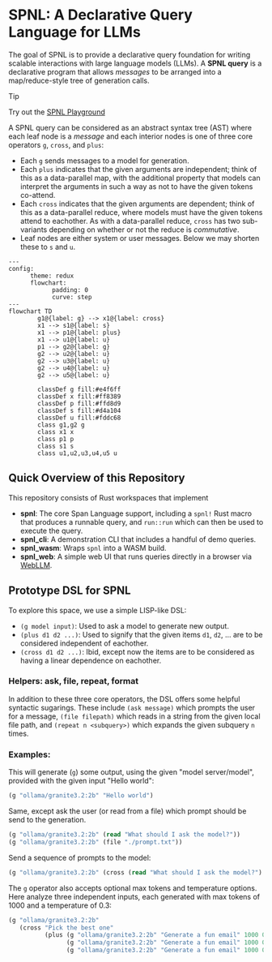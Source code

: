 # SPNL: A Declarative Query Language for LLMs

The goal of SPNL is to provide a declarative query foundation for
writing scalable interactions with large language models (LLMs).  A
**SPNL query** is a declarative program that allows *messages* to be
arranged into a map/reduce-style tree of generation calls. 

> [!TIP]
> Try out the [SPNL Playground](https://pages.github.ibm.com/cloud-computer/spnl/?qv=false)

A SPNL query can be considered as an abstract syntax tree (AST) where
each leaf node is a *message* and each interior nodes is one of three
core operators `g`, `cross`, and `plus`:

- Each `g` sends messages to a model for generation.
- Each `plus` indicates that the given arguments are independent; think of this as a
data-parallel map, with the additional property that models can
interpret the arguments in such a way as not to have the given tokens
co-attend. 
- Each `cross` indicates that the given arguments are dependent; think
of this as a data-parallel reduce, where models must have the given
tokens attend to eachother. As with a data-parallel reduce, `cross`
has two sub-variants depending on whether or not the reduce is
*commutative*.
- Leaf nodes are either system or user messages. Below we may shorten
  these to `s` and `u`.

```mermaid
---
config:
      theme: redux
      flowchart:
            padding: 0
            curve: step
---
flowchart TD
        g1@{label: g} --> x1@{label: cross}
        x1 --> s1@{label: s}
        x1 --> p1@{label: plus}
        x1 --> u1@{label: u}
        p1 --> g2@{label: g}
        g2 --> u2@{label: u}
        g2 --> u3@{label: u}
        g2 --> u4@{label: u}
        g2 --> u5@{label: u}

        classDef g fill:#e4f6ff
        classDef x fill:#ff8389
        classDef p fill:#ffd8d9
        classDef s fill:#d4a104
        classDef u fill:#fddc68
        class g1,g2 g
        class x1 x
        class p1 p
        class s1 s
        class u1,u2,u3,u4,u5 u
```

## Quick Overview of this Repository

This repository consists of Rust workspaces that implement
- **spnl**: The core Span Language support, including a `spnl!` Rust macro that produces a runnable query, and `run::run` which can then be used to execute the query.
- **spnl_cli**: A demonstration CLI that includes a handful of demo queries.
- **spnl_wasm**: Wraps `spnl` into a WASM build.
- **spnl_web**: A simple web UI that runs queries directly in a browser via [WebLLM](https://github.com/mlc-ai/web-llm).

## Prototype DSL for SPNL

To explore this space, we use a simple LISP-like DSL:

- `(g model input)`: Used to ask a model to generate new output.
- `(plus d1 d2 ...)`: Used to signify that the given items `d1`, `d2`,
  ... are to be considered independent of eachother.
- `(cross d1 d2 ...)`: Ibid, except now the items are to be considered
  as having a linear dependence on eachother.

### Helpers: ask, file, repeat, format
In addition to these three core operators, the DSL offers some helpful
syntactic sugarings. These include `(ask message)` which prompts the
user for a message, `(file filepath)` which reads in a string from the
given local file path, and `(repeat n <subquery>)` which expands the
given subquery `n` times.

### Examples:

This will generate (`g`) some output, using the given "model server/model", provided with the given input "Hello world":
```lisp
(g "ollama/granite3.2:2b" "Hello world")
```

Same, except ask the user (or read from a file) which prompt should be send to the generation.
```lisp
(g "ollama/granite3.2:2b" (read "What should I ask the model?"))
(g "ollama/granite3.2:2b" (file "./prompt.txt"))
```

Send a sequence of prompts to the model:
```lisp
(g "ollama/granite3.2:2b" (cross (read "What should I ask the model?")  (file "./prompt.txt")))
```

The `g` operator also accepts optional max tokens and temperature
options. Here analyze three independent inputs, each generated with
max tokens of 1000 and a temperature of 0.3:
```lisp
(g "ollama/granite3.2:2b"
   (cross "Pick the best one"
          (plus (g "ollama/granite3.2:2b" "Generate a fun email" 1000 0.3)
                (g "ollama/granite3.2:2b" "Generate a fun email" 1000 0.3)
                (g "ollama/granite3.2:2b" "Generate a fun email" 1000 0.3))))
```
